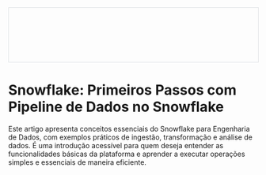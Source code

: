 <div style="width: 100%; border: 1px solid #dfe2e5; overflow: hidden; margin-bottom: 16px;">
 <div style="width: 100%; background-image: url('https://raw.githubusercontent.com/exx3c/exx3c.github.io/refs/heads/main/snowflake.png'); background-size: cover; background-position: center; height: 110px;"></div>
</div>

# Snowflake: Primeiros Passos com Pipeline de Dados no Snowflake

Este artigo apresenta conceitos essenciais do Snowflake para Engenharia de Dados, com exemplos práticos de ingestão, transformação e análise de dados. É uma introdução acessível para quem deseja entender as funcionalidades básicas da plataforma e aprender a executar operações simples e essenciais de maneira eficiente.
